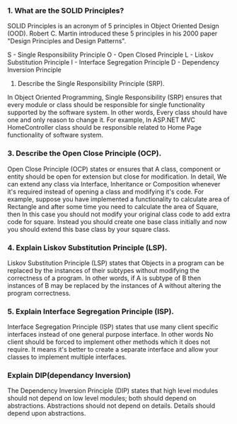 ### 1. What are the SOLID Principles?

SOLID Principles is an acronym of 5 principles in Object Oriented Design (OOD). Robert C. Martin introduced these 5 principles in his 2000 paper "Design Principles and Design Patterns".

S - Single Responsibility Principle
O - Open Closed Principle
L - Liskov Substitution Principle
I - Interface Segregation Principle
D - Dependency Inversion Principle
1. Describe the Single Responsibility Principle (SRP).

In Object Oriented Programming, Single Responsibility (SRP) ensures that every module or class should be responsible for single functionality supported by the software system. In other words, Every class should have one and only reason to change it.
For example, In ASP.NET MVC HomeController class should be responsible related to Home Page functionality of software system.


 
### 3. Describe the Open Close Principle (OCP).

Open Close Principle (OCP) states or ensures that A class, component or entity should be open for extension but close for modification. In detail, We can extend any class via Interface, Inheritance or Composition whenever it's required instead of opening a class and modifying it's code.
For example, suppose you have implemented a functionality to calculate area of Rectangle and after some time you need to calculate the area of Square, then In this case you should not modify your original class code to add extra code for square. Instead you should create one base class initially and now you should extend this base class by your square class.

### 4. Explain Liskov Substitution Principle (LSP).

Liskov Substitution Principle (LSP) states that Objects in a program can be replaced by the instances of their subtypes without modifying the correctness of a program.
In other words, if A is subtype of B then instances of B may be replaced by the instances of A without altering the program correctness.

### 5. Explain Interface Segregation Principle (ISP).

Interface Segregation Principle (ISP) states that use many client specific interfaces instead of one general purpose interface.
In other words No client should be forced to implement other methods which it does not require. It means it's better to create a separate interface and allow your classes to implement multiple interfaces.

### Explain DIP(dependancy Inversion)
The Dependency Inversion Principle (DIP) states that high level modules should not depend on low level modules; both should depend on abstractions. Abstractions should not depend on details. Details should depend upon abstractions.

